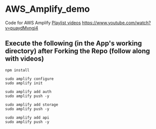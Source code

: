 # AWS_Amplify_demo
Code for AWS Amplify [Playlist videos](https://www.youtube.com/watch?v=EkQm78ElnoI&list=PLRBkbp6t5gM1Gc6IDS1wIRSw-oSS-fpi1)
https://www.youtube.com/watch?v=puaydMvngj4
## Execute the following (in the App's working directory) after Forking the Repo (follow along with videos)
```
npm install

sudo amplify configure
sudo amplify init

sudo amplify add auth
sudo amplify push -y

sudo amplify add storage
sudo amplify push -y

sudo amplify add api
sudo amplify push -y
```
